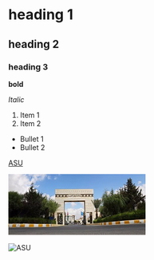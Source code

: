 # heading 1
## heading 2
### heading 3
**bold**


_Italic_
1. Item 1
2. Item 2
- Bullet 1
- Bullet 2

[ASU](https://www.asu.edu.jo/en/Pages/default.aspx)

![ASU](Doc/images/asu.png)

![ASU]([https://www.google.com/imgres?imgurl=https%3A%2F%2Fmedia.licdn.com%2Fdms%2Fimage%2FC4D0BAQFA5EELJaLLKA%2Fcompany-logo_200_200%2F0%2F1584709799495%3Fe%3D2147483647%26v%3Dbeta%26t%3Dz2_nHH2Fy0tgDg4Cl0dLITSR9Ul6gqT4xXMOLGNFEeI&tbnid=_Be5RG5EX-h1_M&vet=12ahUKEwi5vv7n3M-CAxW9nv0HHd2FBUEQMygBegQIARBN..i&imgrefurl=https%3A%2F%2Fjo.linkedin.com%2Fschool%2Fapplied-science-university%2F&docid=yhqWkNS0orMrjM&w=200&h=200&q=applied%20science%20university&ved=2ahUKEwi5vv7n3M-CAxW9nv0HHd2FBUEQMygBegQIARBN.jpg)


